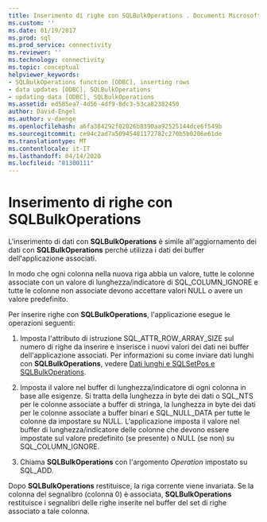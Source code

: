 ```yaml
---
title: Inserimento di righe con SQLBulkOperations . Documenti Microsoft
ms.custom: ''
ms.date: 01/19/2017
ms.prod: sql
ms.prod_service: connectivity
ms.reviewer: ''
ms.technology: connectivity
ms.topic: conceptual
helpviewer_keywords:
- SQLBulkOperations function [ODBC], inserting rows
- data updates [ODBC], SQLBulkOperations
- updating data [ODBC], SQLBulkOperations
ms.assetid: ed585ea7-4d56-4df9-8dc3-53ca82382450
author: David-Engel
ms.author: v-daenge
ms.openlocfilehash: a6fa384292f02026b8390aa92525144dce6f549b
ms.sourcegitcommit: ce94c2ad7a50945481172782c270b5b0206e61de
ms.translationtype: MT
ms.contentlocale: it-IT
ms.lasthandoff: 04/14/2020
ms.locfileid: "81300111"
---
```

# <a name="inserting-rows-with-sqlbulkoperations"></a>Inserimento di righe con SQLBulkOperations
L'inserimento di dati con **SQLBulkOperations** è simile all'aggiornamento dei dati con **SQLBulkOperations** perché utilizza i dati dei buffer dell'applicazione associati.  
  
 In modo che ogni colonna nella nuova riga abbia un valore, tutte le colonne associate con un valore di lunghezza/indicatore di SQL_COLUMN_IGNORE e tutte le colonne non associate devono accettare valori NULL o avere un valore predefinito.  
  
 Per inserire righe con **SQLBulkOperations**, l'applicazione esegue le operazioni seguenti:  
  
1.  Imposta l'attributo di istruzione SQL_ATTR_ROW_ARRAY_SIZE sul numero di righe da inserire e inserisce i nuovi valori dei dati nei buffer dell'applicazione associati. Per informazioni su come inviare dati lunghi con **SQLBulkOperations**, vedere [Dati lunghi e SQLSetPos e SQLBulkOperations](../../../odbc/reference/develop-app/long-data-and-sqlsetpos-and-sqlbulkoperations.md).  
  
2.  Imposta il valore nel buffer di lunghezza/indicatore di ogni colonna in base alle esigenze. Si tratta della lunghezza in byte dei dati o SQL_NTS per le colonne associate a buffer di stringa, la lunghezza in byte dei dati per le colonne associate a buffer binari e SQL_NULL_DATA per tutte le colonne da impostare su NULL. L'applicazione imposta il valore nel buffer di lunghezza/indicatore delle colonne che devono essere impostate sul valore predefinito (se presente) o NULL (se non) su SQL_COLUMN_IGNORE.  
  
3.  Chiama **SQLBulkOperations** con l'argomento *Operation* impostato su SQL_ADD.  
  
 Dopo **SQLBulkOperations** restituisce, la riga corrente viene invariata. Se la colonna del segnalibro (colonna 0) è associata, **SQLBulkOperations** restituisce i segnalibri delle righe inserite nel buffer del set di righe associato a tale colonna.
